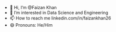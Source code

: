 - 👋 Hi, I’m @Faizan Khan
- 👀 I’m interested in Data Science and Engineering
- 📫 How to reach me linkedin.com/in/faizankhan26
- 😄 Pronouns: He/Him

<!---
Faizankhan2311/Faizankhan2311 is a ✨ special ✨ repository because its `README.md` (this file) appears on your GitHub profile.
You can click the Preview link to take a look at your changes.
--->
